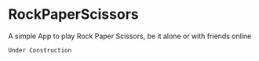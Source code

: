 # RockPaperScissors
A simple App to play Rock Paper Scissors, be it alone or with friends online

```
Under Construction
```
